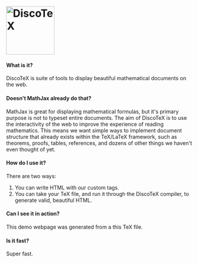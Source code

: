 # [<img src="https://disco-tex.github.io/DiscoTeX/logo.png" width="130" alt="DiscoTeX">](https://disco-tex.github.io/DiscoTeX/)

#### What is it?
DiscoTeX is suite of tools to display beautiful mathematical documents on the web.
#### Doesn't MathJax already do that?
MathJax is great for displaying mathematical formulas, but it's primary purpose is not to typeset entire documents. The aim of DiscoTeX is to use the interactivity of the web to improve the experience of reading mathematics. This means we want simple ways to implement document structure that already exists within the TeX/LaTeX framework, such as theorems, proofs, tables, references, and dozens of other things we haven't even thought of yet.
#### How do I use it?
There are two ways:
1. You can write HTML with our custom tags.
2. You can take your TeX file, and run it through the DiscoTeX compiler, to generate valid, beautiful HTML.
#### Can I see it in action?
This demo webpage was generated from a this TeX file.
#### Is it fast?
Super fast.
